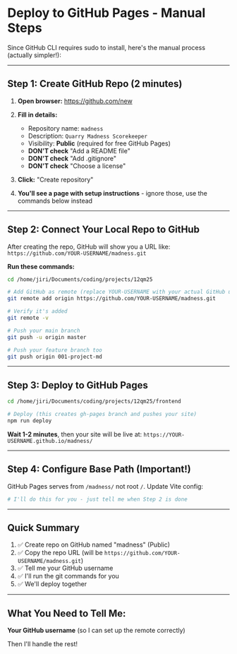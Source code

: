 # Deploy to GitHub Pages - Manual Steps

Since GitHub CLI requires sudo to install, here's the manual process (actually simpler!):

---

## Step 1: Create GitHub Repo (2 minutes)

1. **Open browser:** https://github.com/new

2. **Fill in details:**
   - Repository name: `madness`
   - Description: `Quarry Madness Scorekeeper`
   - Visibility: **Public** (required for free GitHub Pages)
   - **DON'T check** "Add a README file"
   - **DON'T check** "Add .gitignore"
   - **DON'T check** "Choose a license"

3. **Click:** "Create repository"

4. **You'll see a page with setup instructions** - ignore those, use the commands below instead

---

## Step 2: Connect Your Local Repo to GitHub

After creating the repo, GitHub will show you a URL like:
`https://github.com/YOUR-USERNAME/madness.git`

**Run these commands:**

```bash
cd /home/jiri/Documents/coding/projects/12qm25

# Add GitHub as remote (replace YOUR-USERNAME with your actual GitHub username)
git remote add origin https://github.com/YOUR-USERNAME/madness.git

# Verify it's added
git remote -v

# Push your main branch
git push -u origin master

# Push your feature branch too
git push origin 001-project-md
```

---

## Step 3: Deploy to GitHub Pages

```bash
cd /home/jiri/Documents/coding/projects/12qm25/frontend

# Deploy (this creates gh-pages branch and pushes your site)
npm run deploy
```

**Wait 1-2 minutes**, then your site will be live at:
`https://YOUR-USERNAME.github.io/madness/`

---

## Step 4: Configure Base Path (Important!)

GitHub Pages serves from `/madness/` not root `/`. Update Vite config:

```bash
# I'll do this for you - just tell me when Step 2 is done
```

---

## Quick Summary

1. ✅ Create repo on GitHub named "madness" (Public)
2. ✅ Copy the repo URL (will be `https://github.com/YOUR-USERNAME/madness.git`)
3. ✅ Tell me your GitHub username
4. ✅ I'll run the git commands for you
5. ✅ We'll deploy together

---

## What You Need to Tell Me:

**Your GitHub username** (so I can set up the remote correctly)

Then I'll handle the rest!
